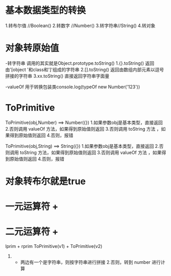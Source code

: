 # 基本数据类型的转换
1.转布尔值 //Boolean()
2.转数字 //Number()
3.转字符串//String()
4.转对象

# 对象转原始值
-转字符串 调用的其实就是Object.prototype.toString()
1.{}.toString() 返回由'[object '和class和']'组成的字符串
2.[].toString() 返回由数组内部元素以逗号拼接的字符串
3.xx.toString() 直接返回字符串字面量

-valueOf
用于转换包装类console.log(typeOf new Number('123'))

# ToPrimitive
ToPrimitive(obj,Number)  ==> Number({})
1.如果参数obj是基本类型，直接返回
2.否则调用 valueOf 方法，如果得到原始值则返回
3.否则调用 toString 方法 ，如果得到原始值则返回
4.否则，报错

ToPrimitive(obj,String)  ==> String({})
1.如果参数obj是基本类型，直接返回
2.否则调用 toString 方法，如果得到原始值则返回
3.否则调用 valueOf 方法 ，如果得到原始值则返回
4.否则，报错

# 对象转布尔就是true

# 一元运算符 +
# 二元运算符 +
lprim + rprim
ToPrimitive(v1) + ToPrimitive(v2)
1. + 两边有一个是字符串，则按字符串进行拼接
2.否则，转到 number 进行计算
